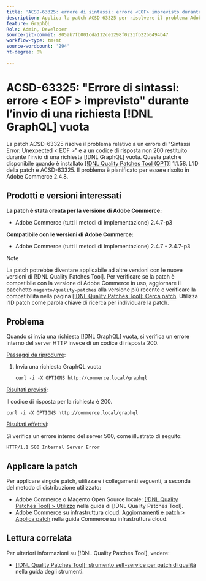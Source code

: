 ```yaml
---
title: 'ACSD-63325: errore di sintassi: errore <EOF> imprevisto durante l''invio di una richiesta vuota [!DNL GraphQL] '
description: Applica la patch ACSD-63325 per risolvere il problema Adobe Commerce in cui si verifica un errore di sintassi durante l'invio di una richiesta [!DNL GraphQL] vuota.
feature: GraphQL
Role: Admin, Developer
source-git-commit: 805ab7fb001cda112ce1298f0221fb22b6494b47
workflow-type: tm+mt
source-wordcount: '294'
ht-degree: 0%

---
```



# ACSD-63325: &quot;Errore di sintassi: errore &lt; EOF > imprevisto&quot; durante l’invio di una richiesta [!DNL GraphQL] vuota

La patch ACSD-63325 risolve il problema relativo a un errore di &quot;Sintassi Error: Unexpected &lt; EOF >&quot; e a un codice di risposta non 200 restituito durante l&#39;invio di una richiesta [!DNL GraphQL] vuota. Questa patch è disponibile quando è installato [[!DNL Quality Patches Tool (QPT)]](/help/tools/quality-patches-tool/quality-patches-tool-to-self-serve-quality-patches.md) 1.1.58. L’ID della patch è ACSD-63325. Il problema è pianificato per essere risolto in Adobe Commerce 2.4.8.

## Prodotti e versioni interessati

**La patch è stata creata per la versione di Adobe Commerce:**

* Adobe Commerce (tutti i metodi di implementazione) 2.4.7-p3

**Compatibile con le versioni di Adobe Commerce:**

* Adobe Commerce (tutti i metodi di implementazione) 2.4.7 - 2.4.7-p3

>[!NOTE]
>
>La patch potrebbe diventare applicabile ad altre versioni con le nuove versioni di [!DNL Quality Patches Tool]. Per verificare se la patch è compatibile con la versione di Adobe Commerce in uso, aggiornare il pacchetto `magento/quality-patches` alla versione più recente e verificare la compatibilità nella pagina [[!DNL Quality Patches Tool]: Cerca patch](https://experienceleague.adobe.com/tools/commerce-quality-patches/index.html?lang=it). Utilizza l’ID patch come parola chiave di ricerca per individuare la patch.

## Problema

Quando si invia una richiesta [!DNL GraphQL] vuota, si verifica un errore interno del server HTTP invece di un codice di risposta 200.

<u>Passaggi da riprodurre</u>:

1. Invia una richiesta GraphQL vuota

   ```graphql
   curl -i -X OPTIONS http://commerce.local/graphql
   ```

<u>Risultati previsti</u>:

Il codice di risposta per la richiesta è 200.

```
curl -i -X OPTIONS http://commerce.local/graphql
```

<u>Risultati effettivi</u>:

Si verifica un errore interno del server 500, come illustrato di seguito:

```
HTTP/1.1 500 Internal Server Error
```

## Applicare la patch

Per applicare singole patch, utilizzare i collegamenti seguenti, a seconda del metodo di distribuzione utilizzato:

* Adobe Commerce o Magento Open Source locale: [[!DNL Quality Patches Tool] > Utilizzo](/help/tools/quality-patches-tool/usage.md) nella guida di [!DNL Quality Patches Tool].
* Adobe Commerce su infrastruttura cloud: [Aggiornamenti e patch > Applica patch](https://experienceleague.adobe.com/it/docs/commerce-cloud-service/user-guide/develop/upgrade/apply-patches) nella guida Commerce su infrastruttura cloud.

## Lettura correlata

Per ulteriori informazioni su [!DNL Quality Patches Tool], vedere:

* [[!DNL Quality Patches Tool]: strumento self-service per patch di qualità](/help/tools/quality-patches-tool/quality-patches-tool-to-self-serve-quality-patches.md) nella guida degli strumenti.

